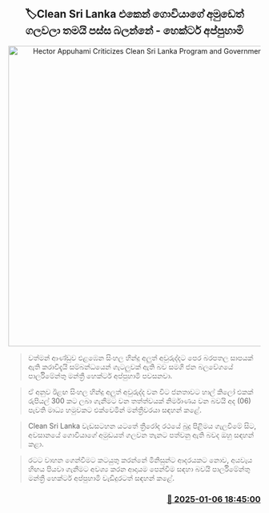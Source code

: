 <p align='center'><b><h2 align='center' title='Hector Appuhami Criticizes Clean Sri Lanka Program and Government Policies'>🏷Clean Sri Lanka එකෙන් ගොවියාගේ අමුඩෙත් ගලවලා තමයි පස්ස බලන්නේ - හෙක්ටර් අප්පුහාමි</h2></b></p>
<p align='center'><img src='https://helakuru.sgp1.cdn.digitaloceanspaces.com/esana/images/lib/hecter-appuhami-2025-media.jpg' width='600' alt='Hector Appuhami Criticizes Clean Sri Lanka Program and Government Policies'></p>

> වත්මන් ආණ්ඩුව එළඹෙන සිංහල හින්දු අලුත් අවුරුද්දට පෙර බරපතල සාපයක් ඇති කරාවිදැයි සම්බන්ධයෙන් ගැටලුවක් ඇති බව සමගි ජන බලවේගයේ පාර්ලිමේන්තු මන්ත්‍රී හෙක්ටර් අප්පුහාමි පවසනවා.

> ඒ අනුව ඊළඟ සිංහල හින්දු අලුත් අවුරුද්ද වන විට ජනතාවට හාල් කිලෝ එකක් රුපියල් 300 කට ලබා ගැනීමට වන තත්ත්වයක් නිර්මාණය වන බවයි අද (06) පැවති මාධ්‍ය හමුවකට එක්වෙමින් මන්ත්‍රීවරයා සඳහන් කළේ.

> Clean Sri Lanka වැඩසටහන යටතේ ත්‍රීරෝද රථයේ බුදු පිළිමය ගැලවීමේ සිට, අවසානයේ ගොවියාගේ අමුඩයත් ගලවන තැනට පත්වනු ඇති බවද ඔහු සඳහන් කළා.

> රටට වාහන ගෙන්වීමට කටයුතු කරන්නේ මිනිසුන්ට ආදරයකට නොව, අයවැය හිඟය පියවා ගැනීමට අවශ්‍ය කරන ආදායම පෙන්වීම සඳහා බවයි පාර්ලිමේන්තු මන්ත්‍රී හෙක්ටර් අප්පුහාමි වැඩිදුරටත් සඳහන් කළේ.



<h3 align='right'><a href='https://www.helakuru.lk/esana/p/106359/'>📅 2025-01-06 18:45:00</a></h3>
